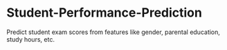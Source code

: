 # Student-Performance-Prediction
Predict student exam scores from features like gender, parental education, study hours, etc.
